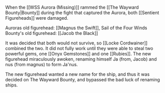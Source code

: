 When the [[WSS Aurora (Missing)]] rammed the [[The Wayward Bounty|Bounty]] during the fight that captured the Aurora, both [[Sentient Figureheads]] were damaged.

Auroras old figurehead:  [[Magnus the Swift]], Sail of the Four Winds
Bounty's old figurehead: [[Jacob the Black]]

It was decided that both would not survive, so [[Locke Cordwainer]] combined the two.  It did not fully work until they were able to steal two powerful gems, one [[Onyx Gemstones]] and one [[Rubies]].  The new figurehead miraculously awoken, renaming himself Ja (from, Jacob) and nus (from magnus) to form Ja'nus.

The new figurehead wanted a new name for the ship, and thus it was decided on The Wayward Bounty, and bypassed the bad luck of renaming ships.
